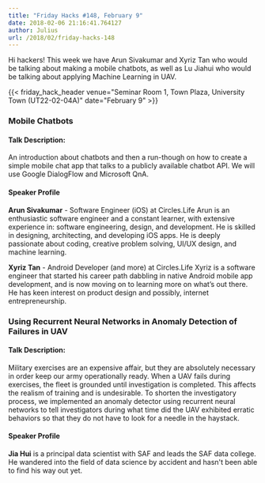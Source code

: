 ```yaml
---
title: "Friday Hacks #148, February 9"
date: 2018-02-06 21:16:41.764127
author: Julius
url: /2018/02/friday-hacks-148
---
```


Hi hackers! This week we have Arun Sivakumar and Xyriz Tan who would be talking about making a mobile chatbots, 
as well as Lu Jiahui who would be talking about applying Machine Learning in UAV.

{{< friday_hack_header venue="Seminar Room 1, Town Plaza, University Town (UT22-02-04A)" date="February 9" >}}


### Mobile Chatbots

#### Talk Description:

An introduction about chatbots and then a run-though on how to create a simple mobile chat app that talks to a publicly available chatbot API. We will use Google DialogFlow and Microsoft QnA.

#### Speaker Profile

**Arun Sivakumar** - Software Engineer (iOS) at Circles.Life
Arun is an enthusiastic software engineer and a constant learner, with extensive experience in: software engineering, design, and development. He is skilled in designing, architecting, and developing iOS apps. He is deeply passionate about coding, creative problem solving, UI/UX design, and machine learning. 

**Xyriz Tan** - Android Developer (and more) at Circles.Life
Xyriz is a software engineer that started his career path dabbling in native Android mobile app development, and is now moving on to learning more on what’s out there. He has keen interest on product design and possibly, internet entrepreneurship. 



### Using Recurrent Neural Networks in Anomaly Detection of Failures in UAV

#### Talk Description:

Military exercises are an expensive affair, but they are absolutely necessary in order keep our army operationally ready. When a UAV fails during exercises, the fleet is grounded until investigation is completed. This affects the realism of training and is undesirable. To shorten the investigatory process, we implemented an anomaly detector using recurrent neural networks to tell investigators during what time did the UAV exhibited erratic behaviors so that they do not have to look for a needle in the haystack.

#### Speaker Profile

**Jia Hui** is a principal data scientist with SAF and leads the SAF data college. He wandered into the field of data science by accident and hasn't been able to find his way out yet.

